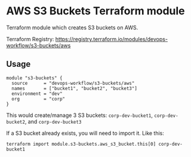AWS S3 Buckets Terraform module
========================

Terraform module which creates S3 buckets on AWS.

Terraform Registry: https://registry.terraform.io/modules/devops-workflow/s3-buckets/aws

Usage
-----

```hcl
module "s3-buckets" {
  source      = "devops-workflow/s3-buckets/aws"
  names       = ["bucket1", "bucket2", "bucket3"]
  environment = "dev"
  org         = "corp"
}
```

This would create/manage 3 S3 buckets: `corp-dev-bucket1`, `corp-dev-bucket2`, and `corp-dev-bucket3`

If a S3 bucket already exists, you will need to import it. Like this:

```Shell
terraform import module.s3-buckets.aws_s3_bucket.this[0] corp-dev-bucket1
```
